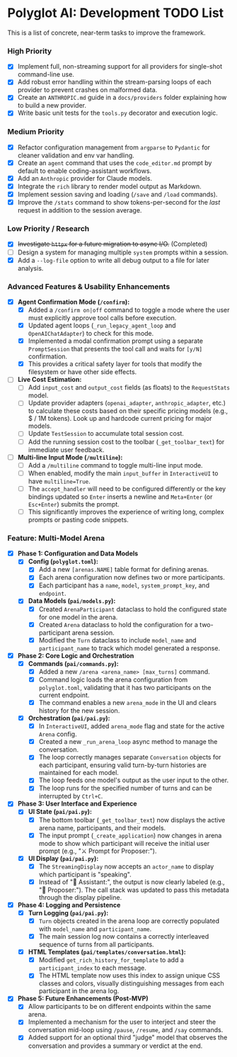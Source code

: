 # Polyglot AI: Development TODO List

This is a list of concrete, near-term tasks to improve the framework.

### High Priority

- [x] Implement full, non-streaming support for all providers for single-shot command-line use.
- [x] Add robust error handling within the stream-parsing loops of each provider to prevent crashes on malformed data.
- [x] Create an `ANTHROPIC.md` guide in a `docs/providers` folder explaining how to build a new provider.
- [x] Write basic unit tests for the `tools.py` decorator and execution logic.

### Medium Priority

- [x] Refactor configuration management from `argparse` to `Pydantic` for cleaner validation and env var handling.
- [x] Create an `agent` command that uses the `code_editor.md` prompt by default to enable coding-assistant workflows.
- [x] Add an `Anthropic` provider for Claude models.
- [x] Integrate the `rich` library to render model output as Markdown.
- [x] Implement session saving and loading (`/save` and `/load` commands).
- [x] Improve the `/stats` command to show tokens-per-second for the *last* request in addition to the session average.

### Low Priority / Research

- [x] ~~Investigate `httpx` for a future migration to async I/O.~~ (Completed)
- [ ] Design a system for managing multiple `system` prompts within a session.
- [x] Add a `--log-file` option to write all debug output to a file for later analysis.

### Advanced Features & Usability Enhancements

- [x] **Agent Confirmation Mode (`/confirm`):**
    - [x] Added a `/confirm on|off` command to toggle a mode where the user must explicitly approve tool calls before execution.
    - [x] Updated agent loops (`_run_legacy_agent_loop` and `OpenAIChatAdapter`) to check for this mode.
    - [x] Implemented a modal confirmation prompt using a separate `PromptSession` that presents the tool call and waits for `[y/N]` confirmation.
    - [x] This provides a critical safety layer for tools that modify the filesystem or have other side effects.

- [ ] **Live Cost Estimation:**
    - [ ] Add `input_cost` and `output_cost` fields (as floats) to the `RequestStats` model.
    - [ ] Update provider adapters (`openai_adapter`, `anthropic_adapter`, etc.) to calculate these costs based on their specific pricing models (e.g., $ / 1M tokens). Look up and hardcode current pricing for major models.
    - [ ] Update `TestSession` to accumulate total session cost.
    - [ ] Add the running session cost to the toolbar (`_get_toolbar_text`) for immediate user feedback.

- [ ] **Multi-line Input Mode (`/multiline`):**
    - [ ] Add a `/multiline` command to toggle multi-line input mode.
    - [ ] When enabled, modify the main `input_buffer` in `InteractiveUI` to have `multiline=True`.
    - [ ] The `accept_handler` will need to be configured differently or the key bindings updated so `Enter` inserts a newline and `Meta+Enter` (or `Esc+Enter`) submits the prompt.
    - [ ] This significantly improves the experience of writing long, complex prompts or pasting code snippets.

### Feature: Multi-Model Arena
- [x] **Phase 1: Configuration and Data Models**
    - [x] **Config (`polyglot.toml`):**
        - [x] Add a new `[arenas.NAME]` table format for defining arenas.
        - [x] Each arena configuration now defines two or more participants.
        - [x] Each participant has a `name`, `model`, `system_prompt_key`, and `endpoint`.
    - [x] **Data Models (`pai/models.py`):**
        - [x] Created `ArenaParticipant` dataclass to hold the configured state for one model in the arena.
        - [x] Created `Arena` dataclass to hold the configuration for a two-participant arena session.
        - [x] Modified the `Turn` dataclass to include `model_name` and `participant_name` to track which model generated a response.
- [x] **Phase 2: Core Logic and Orchestration**
    - [x] **Commands (`pai/commands.py`):**
        - [x] Added a new `/arena <arena_name> [max_turns]` command.
        - [x] Command logic loads the arena configuration from `polyglot.toml`, validating that it has two participants on the current endpoint.
        - [x] The command enables a new `arena_mode` in the UI and clears history for the new session.
    - [x] **Orchestration (`pai/pai.py`):**
        - [x] In `InteractiveUI`, added `arena_mode` flag and state for the active `Arena` config.
        - [x] Created a new `_run_arena_loop` async method to manage the conversation.
        - [x] The loop correctly manages separate `Conversation` objects for each participant, ensuring valid turn-by-turn histories are maintained for each model.
        - [x] The loop feeds one model's output as the user input to the other.
        - [x] The loop runs for the specified number of turns and can be interrupted by `Ctrl+C`.
- [x] **Phase 3: User Interface and Experience**
    - [x] **UI State (`pai/pai.py`):**
        - [x] The bottom toolbar (`_get_toolbar_text`) now displays the active arena name, participants, and their models.
        - [x] The input prompt (`_create_application`) now changes in arena mode to show which participant will receive the initial user prompt (e.g., "⚔️ Prompt for Proposer:").
    - [x] **UI Display (`pai/pai.py`):**
        - [x] The `StreamingDisplay` now accepts an `actor_name` to display which participant is "speaking".
        - [x] Instead of "🤖 Assistant:", the output is now clearly labeled (e.g., "🤖 Proposer:"). The call stack was updated to pass this metadata through the display pipeline.
- [x] **Phase 4: Logging and Persistence**
    - [x] **Turn Logging (`pai/pai.py`):**
        - [x] `Turn` objects created in the arena loop are correctly populated with `model_name` and `participant_name`.
        - [x] The main session log now contains a correctly interleaved sequence of turns from all participants.
    - [x] **HTML Templates (`pai/templates/conversation.html`):**
        - [x] Modified `get_rich_history_for_template` to add a `participant_index` to each message.
        - [x] The HTML template now uses this index to assign unique CSS classes and colors, visually distinguishing messages from each participant in the arena log.
- [x] **Phase 5: Future Enhancements (Post-MVP)**
    - [x] Allow participants to be on different endpoints within the same arena.
    - [x] Implemented a mechanism for the user to interject and steer the conversation mid-loop using `/pause`, `/resume`, and `/say` commands.
    - [x] Added support for an optional third "judge" model that observes the conversation and provides a summary or verdict at the end.
